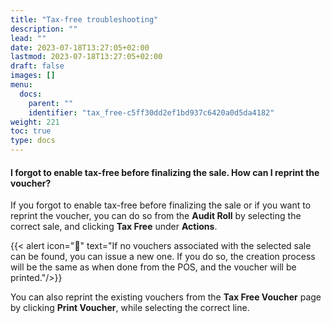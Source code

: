 ```yaml
---
title: "Tax-free troubleshooting"
description: ""
lead: ""
date: 2023-07-18T13:27:05+02:00
lastmod: 2023-07-18T13:27:05+02:00
draft: false
images: []
menu:
  docs:
    parent: ""
    identifier: "tax_free-c5ff30dd2ef1bd937c6420a0d5da4182"
weight: 221
toc: true
type: docs
---
```


#### I forgot to enable tax-free before finalizing the sale. How can I reprint the voucher?

If you forgot to enable tax-free before finalizing the sale or if you want to reprint the voucher, you can do so from the **Audit Roll** by selecting the correct sale, and clicking **Tax Free** under **Actions**.

  {{< alert icon="📝" text="If no vouchers associated with the selected sale can be found, you can issue a new one. If you do so, the creation process will be the same as when done from the POS, and the voucher will be printed."/>}}

You can also reprint the existing vouchers from the **Tax Free Voucher** page by clicking **Print Voucher**, while selecting the correct line. 